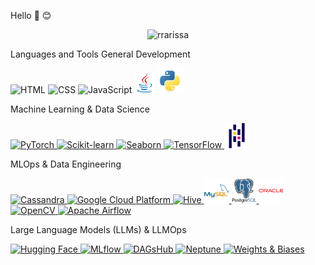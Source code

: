 Hello 👋 😊
<p align="center">
  <img src="https://github-readme-stats.vercel.app/api?username=rrarissa&show_icons=true&locale=en" alt="rrarissa" />
</p>
Languages and Tools
General Development
<p align="left">
  <img src="https://freeiconshop.com/wp-content/uploads/edd/html-flat.png" width="35" height="35" alt="HTML">
  <img src="https://freeiconshop.com/wp-content/uploads/edd/css-flat.png" width="38" height="38" alt="CSS">
  <img src="https://freeiconshop.com/wp-content/uploads/edd/js-flat.png" width="38" height="38" alt="JavaScript">
  <img src="https://raw.githubusercontent.com/devicons/devicon/master/icons/java/java-original.svg" width="33" height="33" alt="Java">
  <img src="https://raw.githubusercontent.com/devicons/devicon/master/icons/python/python-original.svg" width="40" height="40" alt="Python">
</p>
Machine Learning & Data Science
<p align="left">
  <a href="https://pytorch.org/" target="_blank" rel="noreferrer">
    <img src="https://www.vectorlogo.zone/logos/pytorch/pytorch-icon.svg" width="40" height="40" alt="PyTorch">
  </a>
  <a href="https://scikit-learn.org/" target="_blank" rel="noreferrer">
    <img src="https://upload.wikimedia.org/wikipedia/commons/0/05/Scikit_learn_logo_small.svg" width="40" height="40" alt="Scikit-learn">
  </a>
  <a href="https://seaborn.pydata.org/" target="_blank" rel="noreferrer">
    <img src="https://seaborn.pydata.org/_images/logo-mark-lightbg.svg" width="40" height="40" alt="Seaborn">
  </a>
  <a href="https://www.tensorflow.org" target="_blank" rel="noreferrer">
    <img src="https://www.vectorlogo.zone/logos/tensorflow/tensorflow-icon.svg" width="40" height="40" alt="TensorFlow">
  </a>
  <a href="https://pandas.pydata.org/" target="_blank" rel="noreferrer">
    <img src="https://raw.githubusercontent.com/devicons/devicon/2ae2a900d2f041da66e950e4d48052658d850630/icons/pandas/pandas-original.svg" width="40" height="40" alt="Pandas">
  </a>
</p>
MLOps & Data Engineering
<p align="left">
  <a href="https://cassandra.apache.org/" target="_blank" rel="noreferrer">
    <img src="https://www.vectorlogo.zone/logos/apache_cassandra/apache_cassandra-icon.svg" width="40" height="40" alt="Cassandra">
  </a>
  <a href="https://cloud.google.com" target="_blank" rel="noreferrer">
    <img src="https://www.vectorlogo.zone/logos/google_cloud/google_cloud-icon.svg" width="40" height="40" alt="Google Cloud Platform">
  </a>
  <a href="https://hive.apache.org/" target="_blank" rel="noreferrer">
    <img src="https://www.vectorlogo.zone/logos/apache_hive/apache_hive-icon.svg" width="40" height="40" alt="Hive">
  </a>
  <a href="https://www.mysql.com/" target="_blank" rel="noreferrer">
    <img src="https://raw.githubusercontent.com/devicons/devicon/master/icons/mysql/mysql-original-wordmark.svg" width="40" height="40" alt="MySQL">
  </a>
  <a href="https://www.postgresql.org" target="_blank" rel="noreferrer">
    <img src="https://raw.githubusercontent.com/devicons/devicon/master/icons/postgresql/postgresql-original-wordmark.svg" width="40" height="40" alt="PostgreSQL">
  </a>
  <a href="https://www.oracle.com/" target="_blank" rel="noreferrer">
    <img src="https://raw.githubusercontent.com/devicons/devicon/master/icons/oracle/oracle-original.svg" width="40" height="40" alt="Oracle">
  </a>
  <a href="https://opencv.org/" target="_blank" rel="noreferrer">
    <img src="https://www.vectorlogo.zone/logos/opencv/opencv-icon.svg" width="40" height="40" alt="OpenCV">
  </a>
  <a href="https://airflow.apache.org/" target="_blank" rel="noreferrer">
    <img src="https://airflow.apache.org/docs/apache-airflow/latest/_images/airflow-logo.png" width="40" height="40" alt="Apache Airflow">
  </a>
</p>
Large Language Models (LLMs) & LLMOps
<p align="left">
  <a href="https://huggingface.co/" target="_blank" rel="noreferrer">
    <img src="https://huggingface.co/front/assets/huggingface_logo.svg" width="40" height="40" alt="Hugging Face">
  </a>
  <a href="https://mlflow.org/" target="_blank" rel="noreferrer">
    <img src="https://mlflow.org/images/mlflow-logo-color.svg" width="40" height="40" alt="MLflow">
  </a>
  <a href="https://dagshub.com/" target="_blank" rel="noreferrer">
    <img src="https://dagshub.com/static/images/logo.svg" width="40" height="40" alt="DAGsHub">
  </a>
  <a href="https://neptune.ai/" target="_blank" rel="noreferrer">
    <img src="https://neptune.ai/wp-content/themes/neptune2020/assets/images/neptune_logo.svg" width="40" height="40" alt="Neptune">
  </a>
  <a href="https://wandb.ai/" target="_blank" rel="noreferrer">
    <img src="https://wandb.com/brand/logo.svg" width="40" height="40" alt="Weights & Biases">
  </a>
</p>
